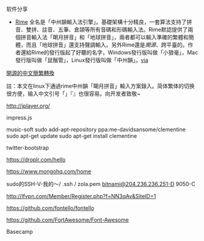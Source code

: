 软件分享

- [Rime](http://code.google.com/p/rimeime/)  全名是「中州韻輸入法引擎」。基礎架構十分精良，一套算法支持了拼音、雙拼、註音、五筆、倉頡等所有音碼和形碼輸入法。Rime默認提供了兩個拼音輸入法「朙月拼音」和「地球拼音」，兩者都可以輸入準確的繁體和簡體，而且「地球拼音」還支持聲調輸入。另外Rime還是*開源*、跨平臺的。作者還給Rime的發行版起了好聽的名字，Windows發行版叫做「小狼毫」，Mac發行版叫做「鼠鬚管」，Linux發行版叫做「中州韻」。[via](http://www.byvoid.com/blog/recommend-rime/)

[開源的中文簡繁轉換](http://www.byvoid.com/application/opencc/)

註：本文在linux下通過rime中州韻「朙月拼音」輸入方案錄入。简体繁体的切换很方便，输入中文引号「」『』也很容易。向开发者致敬~

http://jplayer.org/

impress.js


music-soft
sudo add-apt-repository ppa:me-davidsansome/clementine
sudo apt-get update
sudo apt-get install clementine

twitter-bootstrap

https://droplr.com/hello

https://www.mongohq.com/home

sudo的SSH-V-我的〜/ .ssh / zola.pem bitnami@204.236.236.251-D 9050-C

http://lfvpn.com/Member/Register.php?f=NN3qAv&SiteID=1

https://github.com/fontello/fontello

https://github.com/FortAwesome/Font-Awesome

Basecamp